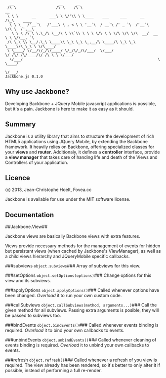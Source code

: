       __                    __      __                                                 
     /\ \                  /\ \    /\ \                                   __           
     \ \ \      __      ___\ \ \/'\\ \ \____    ___     ___      __      /\_\    ____  
      \ \ \   /'__`\   /'___\ \ , < \ \ '__`\  / __`\ /' _ `\  /'__`\    \/\ \  /',__\ 
       \ \ \ /\ \ \.\_/\ \__/\ \ \\`\\ \ \ \ \/\ \ \ \/\ \/\ \/\  __/  __ \ \ \/\__, `\
     /\ \_\ \\ \__/.\_\ \____\\ \_\ \_\ \_,__/\ \____/\ \_\ \_\ \____\/\_\_\ \ \/\____/
     \ \____/ \/__/\/_/\/____/ \/_/\/_/\/___/  \/___/  \/_/\/_/\/____/\/_/\ \_\ \/___/ 
      \/___/                                                             \ \____/      
                                                                          \/___/       
    Jackbone.js 0.1.0

Why use Jackbone?
-----------------

Developing Backbone + JQuery Mobile javascript applications is possible, but it's a pain. Jackbone is here to make it as easy as it should.

Summary
-------

Jackbone is a utility library that aims to structure the development of rich HTML5 applications using JQuery Mobile, by extending the Backbone framework. It heavily relies on Backbone, offering specialized classes for your **views** and **router**. Additionaly, it defines a **controller** interface, provide a **view manager** that takes care of handing life and death of the Views and Controllers of your application.

Licence
-------

(c) 2013, Jean-Christophe Hoelt, Fovea.cc

Jackbone is available for use under the MIT software license.

Documentation
-------------

##Jackbone.View##

Jackbone views are basically Backbone views with extra features.

Views provide necessary methods for the management of events for hidden but persistant views (when cached by Jackbone's ViewManager), as well as a child views hierarchy and JQueryMobile specific callbacks.

###subviews `object.subviews`###
Array of subviews for this view.

###setOptions `object.setOptions(options)`###
Change options for this view and its subviews.

###applyOptions `object.applyOptions()`###
Called whenever options have been changed.
*Overload* it to run your own custom code.

###callSubviews `object.callSubviews(method, arguments...)`###
Call the given method for all subviews.
Passing extra arguments is posible, they will be passed to subviews too.

###bindEvents `object.bindEvents()`###
Called whenever events binding is required.
*Overload* it to bind your own callbacks to events.

###unbindEvents `object.unbindEvents()`###
Called whenever cleaning of events binding is required.
*Overload* it to unbind your own callbacks to events.

###refresh `object.refresh()`###
Called whenever a refresh of you view is required.
The view already has been rendered, so it's better to only alter it if possible, instead of performing a full re-render.
